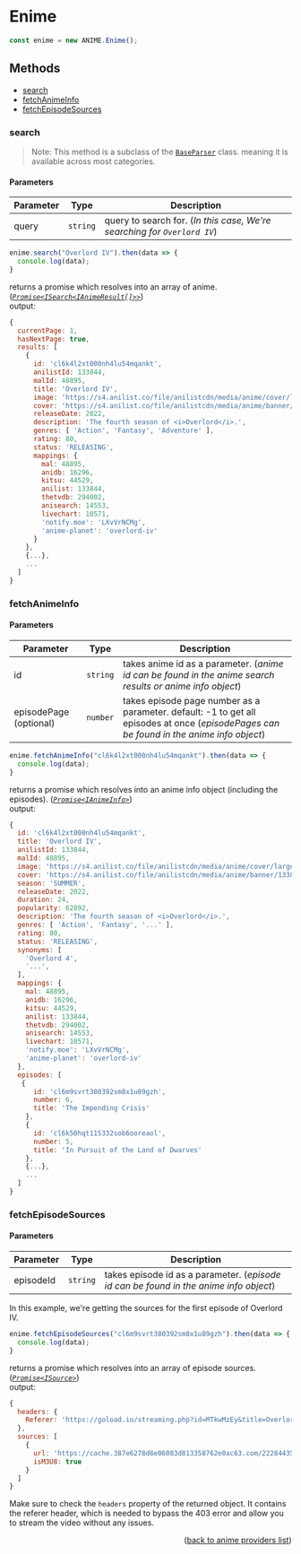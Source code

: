 <h1>Enime</h1>

```ts
const enime = new ANIME.Enime();
```

<h2>Methods</h2>

- [search](#search)
- [fetchAnimeInfo](#fetchanimeinfo)
- [fetchEpisodeSources](#fetchepisodesources)

### search
> Note: This method is a subclass of the [`BaseParser`](https://github.com/consumet/extensions/blob/master/src/models/base-parser.ts) class. meaning it is available across most categories.


<h4>Parameters</h4>

| Parameter | Type     | Description                                                              |
| --------- | -------- | ------------------------------------------------------------------------ |
| query     | `string` | query to search for. (*In this case, We're searching for `Overlord IV`*) |

```ts
enime.search("Overlord IV").then(data => {
  console.log(data);
}
```

returns a promise which resolves into an array of anime. (*[`Promise<ISearch<IAnimeResult[]>>`](https://github.com/consumet/extensions/blob/master/src/models/types.ts#L13-L26)*)\
output:
```js
{
  currentPage: 1,
  hasNextPage: true,
  results: [
    {
      id: 'cl6k4l2xt000nh4lu54mqankt',
      anilistId: 133844,
      malId: 48895,
      title: 'Overlord IV',
      image: 'https://s4.anilist.co/file/anilistcdn/media/anime/cover/large/bx133844-E32FjKZ0XxEs.jpg',
      cover: 'https://s4.anilist.co/file/anilistcdn/media/anime/banner/133844-uIaUmh5aJX3M.jpg',
      releaseDate: 2022,
      description: 'The fourth season of <i>Overlord</i>.',
      genres: [ 'Action', 'Fantasy', 'Adventure' ],
      rating: 80,
      status: 'RELEASING',
      mappings: {
        mal: 48895,
        anidb: 16296,
        kitsu: 44529,
        anilist: 133844,
        thetvdb: 294002,
        anisearch: 14553,
        livechart: 10571,
        'notify.moe': 'LXvVrNCMg',
        'anime-planet': 'overlord-iv'
      }
    },
    {...},
    ...
  ]
}
```

### fetchAnimeInfo

<h4>Parameters</h4>

| Parameter              | Type     | Description                                                                                                                              |
| ---------------------- | -------- | ---------------------------------------------------------------------------------------------------------------------------------------- |
| id                     | `string` | takes anime id as a parameter. (*anime id can be found in the anime search results or anime info object*)                                |
| episodePage (optional) | `number` | takes episode page number as a parameter. default: -1 to get all episodes at once (*episodePages can be found in the anime info object*) |


```ts
enime.fetchAnimeInfo("cl6k4l2xt000nh4lu54mqankt").then(data => {
  console.log(data);
}
```

returns a promise which resolves into an anime info object (including the episodes). (*[`Promise<IAnimeInfo>`](https://github.com/consumet/extensions/blob/master/src/models/types.ts#L28-L42)*)\
output:
```js
{
  id: 'cl6k4l2xt000nh4lu54mqankt',
  title: 'Overlord IV',
  anilistId: 133844,
  malId: 48895,
  image: 'https://s4.anilist.co/file/anilistcdn/media/anime/cover/large/bx133844-E32FjKZ0XxEs.jpg',
  cover: 'https://s4.anilist.co/file/anilistcdn/media/anime/banner/133844-uIaUmh5aJX3M.jpg',
  season: 'SUMMER',
  releaseDate: 2022,
  duration: 24,
  popularity: 62892,
  description: 'The fourth season of <i>Overlord</i>.',
  genres: [ 'Action', 'Fantasy', '...' ],
  rating: 80,
  status: 'RELEASING',
  synonyms: [
    'Overlord 4',
    '...',
  ],
  mappings: {
    mal: 48895,
    anidb: 16296,
    kitsu: 44529,
    anilist: 133844,
    thetvdb: 294002,
    anisearch: 14553,
    livechart: 10571,
    'notify.moe': 'LXvVrNCMg',
    'anime-planet': 'overlord-iv'
  },
  episodes: [
   {
      id: 'cl6m9svrt380392sm8x1u89gzh',
      number: 6,
      title: 'The Impending Crisis'
    },
    {
      id: 'cl6k50hqt115332sob6ooreaol',
      number: 5,
      title: 'In Pursuit of the Land of Dwarves'
    },
    {...},
    ...
  ]
}
```

### fetchEpisodeSources

<h4>Parameters</h4>

| Parameter | Type     | Description                                                                           |
| --------- | -------- | ------------------------------------------------------------------------------------- |
| episodeId | `string` | takes episode id as a parameter. (*episode id can be found in the anime info object*) |


In this example, we're getting the sources for the first episode of Overlord IV.
```ts
enime.fetchEpisodeSources("cl6m9svrt380392sm8x1u89gzh").then(data => {
  console.log(data);
}
```

returns a promise which resolves into an array of episode sources. (*[`Promise<ISource>`](https://github.com/consumet/extensions/blob/master/src/models/types.ts#L210-L214)*)\
output:
```js
{
  headers: {
    Referer: 'https://goload.io/streaming.php?id=MTkwMzEy&title=Overlord+IV+Episode+6'
  },
  sources: [
    {
      url: 'https://cache.387e6278d8e06083d813358762e0ac63.com/222844359429.m3u8',
      isM3U8: true
    }
  ]
}
```

Make sure to check the `headers` property of the returned object. It contains the referer header, which is needed to bypass the 403 error and allow you to stream the video without any issues.

<p align="end">(<a href="https://github.com/consumet/extensions/blob/master/docs/guides/anime.md#">back to anime providers list</a>)</p>